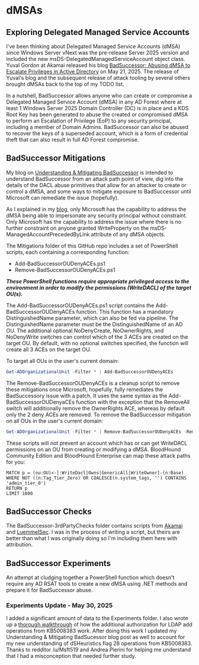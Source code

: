 # dMSAs

## Exploring Delegated Managed Service Accounts

I've been thinking about Delegated Managed Service Accounts (dMSA) since Windows Server vNext was the pre-release Server 2025 version and included the new msDS-DelegatedManagedServiceAccount object class. Yuval Gordon at Akamai released his blog [BadSuccessor: Abusing dMSA to Escalate Privileges in Active Directory](https://www.akamai.com/blog/security-research/abusing-dmsa-for-privilege-escalation-in-active-directory) on May 21, 2025. The release of Yuval's blog and the subsequent release of attack tooling by several others brought dMSAs back to the top of my TODO list.

In a nutshell, BadSuccessor allows anyone who can create or compromise a Delegated Managed Service Account (dMSA) in any AD Forest where at least 1 Windows Server 2025 Domain Controller (DC) is in place and a KDS Root Key has been generated to abuse the created or compromised dMSA to perform an Escalation of Privilege (EoP) to any security principal, including a member of Domain Admins. BadSuccessor can also be abused to recover the keys of a superseded account, which is a form of credential theft that can also result in full AD Forest compromise.

## BadSuccessor Mitigations

My blog on [Understanding & Mitigating BadSuccessor](https://specterops.io/blog/2025/05/27/understanding-mitigating-badsuccessor/) is intended to understand BadSuccessor from an attack path point of view, dig into the details of the DACL abuse primitives that allow for an attacker to create or control a dMSA, and some ways to mitigate exposure to BadSuccessor until Microsoft can remediate the issue (hopefully).

As I explained in my [blog](https://specterops.io/blog/2025/05/27/understanding-mitigating-badsuccessor/), only Microsoft has the capability to address the dMSA being able to impersonate any security principal without constraint. Only Microsoft has the capability to address the issue where there is no further constraint on anyone granted WriteProperty on the msDS-ManagedAccountPrecededByLink attribute of any dMSA objects.

The Mitigations folder of this GitHub repo includes a set of PowerShell scripts, each containing a corresponding function:

- Add-BadSuccessorOUDenyACEs.ps1
- Remove-BadSuccessorOUDenyACEs.ps1

**_These PowerShell functions require appropriate privileged access to the environment in order to modify the permissions (WriteDACL) of the target OU(s)._**

The Add-BadSuccessorOUDenyACEs.ps1 script contains the Add-BadSuccessorOUDenyACEs function. This function has a mandatory DistinguishedName parameter, which can also be fed via pipeline. The DistinguishedName parameter must be the DistinguishedName of an AD OU. The additional optional NoDenyCreate, NoOwnerRights, and NoDenyWrite switches can control which of the 3 ACEs are created on the target OU. By default, with no optional switches specified, the function will create all 3 ACEs on the target OU.

To target all OUs in the user's current domain:

```PowerShell
Get-ADOrganizationalUnit -Filter * | Add-BadSuccessorOUDenyACEs
```

The Remove-BadSuccessorOUDenyACEs is a cleanup script to remove these mitigations once Microsoft, hopefully, fully remediates the BadSuccessory issue with a patch. It uses the same syntax as the Add-BadSuccessorOUDenyaCEs function with the exception that the RemoveAll switch will additionally remove the OwnerRights ACE, whereas by default only the 2 deny ACEs are removed.
To remove the BadSuccessor mitigation on all OUs in the user's current domain:

```PowerShell
Get-ADOrganizationalUnit -Filter * | Remove-BadSuccessorOUDenyACEs -RemoveAll
```

These scripts will not prevent an account which has or can get WriteDACL permissions on an OU from creating or modifying a dMSA.
BloodHound Community Edition and BloodHound Enterprise can map these attack paths for you:

```
MATCH p = (ou:OU)<-[:WriteDacl|Owns|GenericAll|WriteOwner]-(n:Base)
WHERE NOT ((n:Tag_Tier_Zero) OR COALESCE(n.system_tags, '') CONTAINS 'admin_tier_0')
RETURN p
LIMIT 1000
```

## BadSuccessor Checks

The BadSuccessor-3rdPartyChecks folder contains scripts from [Akamai](https://github.com/akamai/BadSuccessor) and [LuemmelSec](https://github.com/LuemmelSec). I was in the process of writing a script, but theirs are better than what I was originally doing so I'm including them here with attribution.

## BadSuccessor Experiments

An attempt at cludging together a PowerShell function which doesn't require any AD RSAT tools to create a new dMSA using .NET methods and prepare it for BadSuccessor abuse.

### Experiments Update - May 30, 2025

I added a significant amount of data to the Experiments folder. I also wrote up a [thorough walkthrough](/Experiments/README.md) of how the additional authorization for LDAP add operations from KB5008383 work. After doing this work I updated my Understanding & Mitigating BadSucessor blog post as well to account for my new understanding of dSHeuristics flag 28 operations from KB5008383. Thanks to redditor /u/Msft519 and Andrea Pierini for helping me understand that I had a misconception that needed further study.
